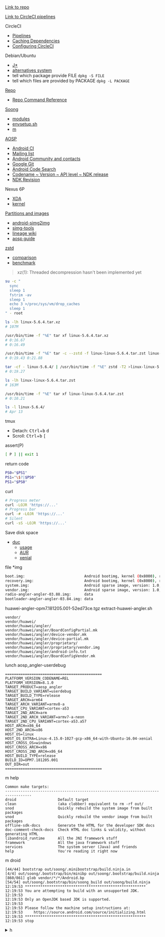 [Link to repo](https://github.com/Un1Gfn/lineage)

[Link to CircleCI pipelines](https://app.circleci.com/pipelines/github/Un1Gfn/lineage)

CircleCI
* [Pipelines](https://app.circleci.com/pipelines/github/Un1Gfn/lineage)
* [Caching Dependencies](https://circleci.com/docs/2.0/caching/)
* [Configuring CircleCI](https://circleci.com/docs/2.0/configuration-reference/#run)

Debian/Ubuntu
* [J\*](https://askubuntu.com/questions/150057/how-can-i-tell-what-version-of-java-i-have-installed)
* [alternatives system](https://wiki.debian.org/DebianAlternatives)
* tell which package provide FILE `dpkg -S FILE`
* tell which files are provided by PACKAGE `dpkg -L PACKAGE`

[Repo](https://gerrit.googlesource.com/git-repo/)
* [Repo Command Reference](https://source.android.com/setup/develop/repo)

[Soong](https://android.googlesource.com/platform/build/soong)
* [modules](https://ci.android.com/builds/submitted/6402685/linux/latest/view/soong_build.html)
* [envsetup.sh](https://android.googlesource.com/platform/build/+/refs/heads/master/envsetup.sh)
* [m](https://source.android.com/setup/build/building#build-the-code)

[AOSP](https://source.android.com/)
* [Android CI](https://ci.android.com/)
* [Mailing list](https://groups.google.com/forum/#!forum/android-building)
* [Android Community and contacts](https://source.android.com/setup/community.html)
* [Google Git](https://android.googlesource.com/)
* [Android Code Search](https://cs.android.com/)
* [Codename ~ Version ~ API level ~ NDK release](https://source.android.com/setup/start/build-numbers#platform-code-names-versions-api-levels-and-ndk-releases)
* [NDK Revision](https://developer.android.com/ndk/downloads/revision_history)

Nexus 6P
* [XDA](https://forum.xda-developers.com/nexus-6p)
* [kernel](https://forum.xda-developers.com/nexus-6p/help/how-to-make-angler-build-t3262968/page2)

[Partitions and images](https://source.android.com/devices/bootloader/partitions-images)
  * [android-simg2img](https://aur.archlinux.org/packages/android-simg2img/)
  * [simg-tools](https://aur.archlinux.org/packages/simg-tools/)
  * [lineage wiki](https://wiki.lineageos.org/extracting_blobs_from_zips.html)
  * [aosp guide](https://source.android.com/devices/bootloader/partitions-images)

[zstd](https://facebook.github.io/zstd/)
* [comparison](https://engineering.fb.com/core-data/smaller-and-faster-data-compression-with-zstandard/)
* [benchmark](https://quixdb.github.io/squash-benchmark/)
>xz(1): Threaded decompression hasn't been implemented yet
```bash
su -c "
  sync
  sleep 1
  fstrim -av
  sleep 1
  echo 3 >/proc/sys/vm/drop_caches
  sleep 1
" - root

ls -lh linux-5.6.4.tar.xz
# 107M

/usr/bin/time -f "%E" tar xf linux-5.6.4.tar.xz
# 0:16.67
# 0:16.49

/usr/bin/time -f "%E" tar -c --zstd -f linux-linux-5.6.4.tar.zst linux-5.6.4/
# 0:19.43 0:21.88

tar -cf - linux-5.6.4/ | /usr/bin/time -f "%E" zstd -T2 >linux-linux-5.6.4.tar.zst
# 0:19.27

ls -lh linux-linux-5.6.4.tar.zst
# 163M

/usr/bin/time -f "%E" tar xf linux-linux-5.6.4.tar.zst
# 0:10.21

ls -l linux-5.6.4/
# Apr 13
```

tmux
* Detach: <kbd>Ctrl</kbd>+<kbd>b</kbd> <kbd>d</kbd>
* Scroll: <kbd>Ctrl</kbd>+<kbd>b</kbd> <kbd>[</kbd>

assert(P)
```bash
[ P ] || exit 1
```

return code
```bash
PS0="$PS1"
PS1="\$?|$PS0"
PS1="$PS0"
```

curl
```bash
# Progress meter
curl -LOJR 'https://...'
# Progress bar
curl -# -LOJR 'https://...'
# Silent
curl -sS -LOJR 'https://...'
```

Save disk space
* [duc](https://duc.zevv.nl/)
  * [usage](https://github.com/zevv/duc/blob/master/doc/duc.md)
  * [AUR](https://aur.archlinux.org/packages/duc/)
  * [xenial](https://packages.ubuntu.com/xenial/duc)

file \*img
```bash
boot.img:                           Android bootimg, kernel (0x8000), ramdisk (0x2000000), page size: 4096, cmdline (androidboot.hardware=angler androidboot.console=ttyHSL0 msm_rtb.filter=0x37 ehci-hcd.park=3 lpm)
recovery.img:                       Android bootimg, kernel (0x8000), ramdisk (0x2000000), page size: 4096, cmdline (androidboot.hardware=angler androidboot.console=ttyHSL0 msm_rtb.filter=0x37 ehci-hcd.park=3 lpm)
system.img:                         Android sparse image, version: 1.0, Total of 786432 4096-byte output blocks in 3898 input chunks.
vendor.img:                         Android sparse image, version: 1.0, Total of 51200 4096-byte output blocks in 845 input chunks.
radio-angler-angler-03.88.img:      data
bootloader-angler-angler-03.84.img: data
```

huawei-angler-opm7.181205.001-52ed73ce.tgz
extract-huawei-angler.sh
```huawei
vendor/
vendor/huawei/
vendor/huawei/angler/
vendor/huawei/angler/BoardConfigPartial.mk
vendor/huawei/angler/device-vendor.mk
vendor/huawei/angler/device-partial.mk
vendor/huawei/angler/proprietary/
vendor/huawei/angler/proprietary/vendor.img
vendor/huawei/angler/android-info.txt
vendor/huawei/angler/BoardConfigVendor.mk
```

lunch aosp_angler-userdebug
```
============================================
PLATFORM_VERSION_CODENAME=REL
PLATFORM_VERSION=8.1.0
TARGET_PRODUCT=aosp_angler
TARGET_BUILD_VARIANT=userdebug
TARGET_BUILD_TYPE=release
TARGET_ARCH=arm64
TARGET_ARCH_VARIANT=armv8-a
TARGET_CPU_VARIANT=cortex-a53
TARGET_2ND_ARCH=arm
TARGET_2ND_ARCH_VARIANT=armv7-a-neon
TARGET_2ND_CPU_VARIANT=cortex-a53.a57
HOST_ARCH=x86_64
HOST_2ND_ARCH=x86
HOST_OS=linux
HOST_OS_EXTRA=Linux-4.15.0-1027-gcp-x86_64-with-Ubuntu-16.04-xenial
HOST_CROSS_OS=windows
HOST_CROSS_ARCH=x86
HOST_CROSS_2ND_ARCH=x86_64
HOST_BUILD_TYPE=release
BUILD_ID=OPM7.181205.001
OUT_DIR=out
============================================
```

m help
```
Common make targets:
----------------------------------------------------------------------------------
droid                   Default target
clean                   (aka clobber) equivalent to rm -rf out/
snod                    Quickly rebuild the system image from built packages
vnod                    Quickly rebuild the vendor image from built packages
offline-sdk-docs        Generate the HTML for the developer SDK docs
doc-comment-check-docs  Check HTML doc links & validity, without generating HTML
libandroid_runtime      All the JNI framework stuff
framework               All the java framework stuff
services                The system server (Java) and friends
help                    You're reading it right now
```

m droid
```
[44/44] bootstrap out/soong/.minibootstrap/build.ninja.in
[4/4] out/soong/.bootstrap/bin/minibp out/soong/.bootstrap/build.ninja
[860/861] glob vendor/*/*/Android.bp
[54/54] out/soong/.bootstrap/bin/soong_build out/soong/build.ninja
12:19:53 *******************************************************
12:19:53 You are attempting to build with an unsupported JDK.
12:19:53 
12:19:53 Only an OpenJDK based JDK is supported.
12:19:53 
12:19:53 Please follow the machine setup instructions at:
12:19:53     https://source.android.com/source/initializing.html
12:19:53 *******************************************************
12:19:53 stop
```

<details><summary> h </summary>

LineageOS
* [the updater app stores zips in /data/lineageos_updates/](https://wiki.lineageos.org/faq.html#where-does-the-updater-app-store-the-downloaded-zip)
* [Build status](https://www.lineageoslog.com/build)

[Build LineageOS for angler](https://wiki.lineageos.org/devices/angler/build)
* angler tree
  * [device tree](https://github.com/LineageOS/android_device_huawei_angler)
  * [kernel](https://github.com/LineageOS/android_kernel_huawei_angler)

[Docker](https://www.docker.com/)
* Privileged is evil [<sup>O</sup>]() [<sup>O</sup>]() [<sup>O</sup>]() [<sup>O</sup>]() [<sup>O</sup>]()
* [Migration from docker to machine](https://circleci.com/docs/2.0/docker-to-machine/)
* [wikipedia](https://en.wikipedia.org/wiki/Docker_(software))
* [Travis guide](https://docs.travis-ci.com/user/docker/)
* [get into docker](https://stackoverflow.com/questions/30172605/how-do-i-get-into-a-docker-containers-shell)
* [SSH into docker](https://phase2.github.io/devtools/common-tasks/ssh-into-a-container/)
* CLI reference
  * [docker pull](https://docs.docker.com/engine/reference/commandline/pull/)
  * [docker run](https://docs.docker.com/engine/reference/commandline/run/)
  * [docker exec](https://docs.docker.com/engine/reference/commandline/exec/)

Check container capabilities
```bash
# https://stackoverflow.com/questions/46212787/how-to-correctly-report-available-ram-within-a-docker-container
cat /sys/fs/cgroup/memory/memory.limit_in_bytes
ls -Al /
df -h
```

</details>

